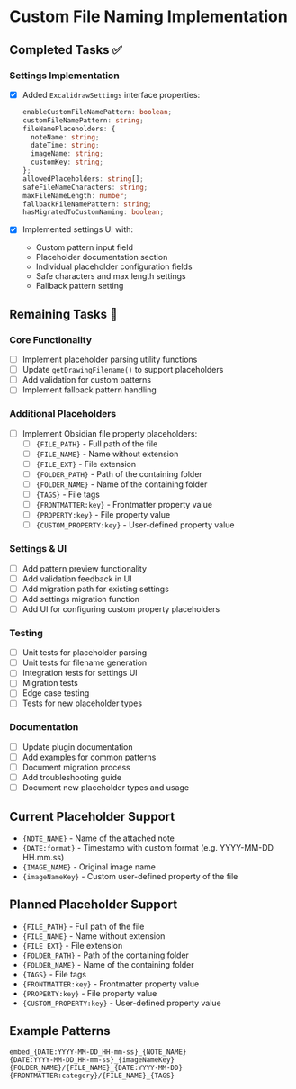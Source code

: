# Custom File Naming Implementation

## Completed Tasks ✅

### Settings Implementation
- [x] Added `ExcalidrawSettings` interface properties:
  ```typescript
  enableCustomFileNamePattern: boolean;
  customFileNamePattern: string;
  fileNamePlaceholders: {
    noteName: string;
    dateTime: string;
    imageName: string;
    customKey: string;
  };
  allowedPlaceholders: string[];
  safeFileNameCharacters: string;
  maxFileNameLength: number;
  fallbackFileNamePattern: string;
  hasMigratedToCustomNaming: boolean;
  ```

- [x] Implemented settings UI with:
  - Custom pattern input field
  - Placeholder documentation section
  - Individual placeholder configuration fields
  - Safe characters and max length settings
  - Fallback pattern setting

## Remaining Tasks 📝

### Core Functionality
- [ ] Implement placeholder parsing utility functions
- [ ] Update `getDrawingFilename()` to support placeholders
- [ ] Add validation for custom patterns
- [ ] Implement fallback pattern handling

### Additional Placeholders
- [ ] Implement Obsidian file property placeholders:
  - [ ] `{FILE_PATH}` - Full path of the file
  - [ ] `{FILE_NAME}` - Name without extension
  - [ ] `{FILE_EXT}` - File extension
  - [ ] `{FOLDER_PATH}` - Path of the containing folder
  - [ ] `{FOLDER_NAME}` - Name of the containing folder
  - [ ] `{TAGS}` - File tags
  - [ ] `{FRONTMATTER:key}` - Frontmatter property value
  - [ ] `{PROPERTY:key}` - File property value
  - [ ] `{CUSTOM_PROPERTY:key}` - User-defined property value

### Settings & UI
- [ ] Add pattern preview functionality
- [ ] Add validation feedback in UI
- [ ] Add migration path for existing settings
- [ ] Add settings migration function
- [ ] Add UI for configuring custom property placeholders

### Testing
- [ ] Unit tests for placeholder parsing
- [ ] Unit tests for filename generation
- [ ] Integration tests for settings UI
- [ ] Migration tests
- [ ] Edge case testing
- [ ] Tests for new placeholder types

### Documentation
- [ ] Update plugin documentation
- [ ] Add examples for common patterns
- [ ] Document migration process
- [ ] Add troubleshooting guide
- [ ] Document new placeholder types and usage

## Current Placeholder Support
- `{NOTE_NAME}` - Name of the attached note
- `{DATE:format}` - Timestamp with custom format (e.g. YYYY-MM-DD HH.mm.ss)
- `{IMAGE_NAME}` - Original image name
- `{imageNameKey}` - Custom user-defined property of the file

## Planned Placeholder Support
- `{FILE_PATH}` - Full path of the file
- `{FILE_NAME}` - Name without extension
- `{FILE_EXT}` - File extension
- `{FOLDER_PATH}` - Path of the containing folder
- `{FOLDER_NAME}` - Name of the containing folder
- `{TAGS}` - File tags
- `{FRONTMATTER:key}` - Frontmatter property value
- `{PROPERTY:key}` - File property value
- `{CUSTOM_PROPERTY:key}` - User-defined property value

## Example Patterns
```
embed_{DATE:YYYY-MM-DD_HH-mm-ss}_{NOTE_NAME}
{DATE:YYYY-MM-DD_HH-mm-ss}_{imageNameKey}
{FOLDER_NAME}/{FILE_NAME}_{DATE:YYYY-MM-DD}
{FRONTMATTER:category}/{FILE_NAME}_{TAGS}
``` 